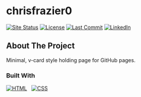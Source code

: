 # chrisfrazier0

<!-- BADGES -->

[![Site Status][site-shield]][site-url]
[![License][license-shield]][license-url]
[![Last Commit][commit-shield]][commit-url]
[![LinkedIn][linkedin-shield]][linkedin-url]

<!-- ABOUT THE PROJECT -->

## About The Project

Minimal, v-card style holding page for GitHub pages.

### Built With

[![HTML][html]][html-url] &nbsp; [![CSS][css]][css-url]

<!-- MARKDOWN LINKS & IMAGES -->

[site-shield]: https://img.shields.io/website?style=for-the-badge&down_color=red&down_message=offline&up_color=green&up_message=online&url=https%3A%2F%2Fchris.frazier.software
[site-url]: https://code.frazier.software
[license-shield]: https://img.shields.io/github/license/chrisfrazier0/smile.svg?style=for-the-badge
[license-url]: https://github.com/chrisfrazier0/smile/blob/main/LICENSE.txt
[commit-shield]: https://img.shields.io/github/last-commit/chrisfrazier0/chrisfrazier0.github.io/main?style=for-the-badge
[commit-url]: https://github.com/chrisfrazier0/chrisfrazier0.github.io/commits/main/
[linkedin-shield]: https://img.shields.io/badge/-LinkedIn-black.svg?style=for-the-badge&logo=linkedin&colorB=555
[linkedin-url]: https://linkedin.com/in/chrisfrazier0
[html]: https://img.shields.io/badge/HTML-E34F26?style=for-the-badge&logo=html5&logoColor=white
[html-url]: https://developer.mozilla.org/en-US/docs/Web/HTML
[css]: https://img.shields.io/badge/CSS-1572B6?style=for-the-badge&logo=css3&logoColor=white
[css-url]: https://developer.mozilla.org/en-US/docs/Web/CSS
